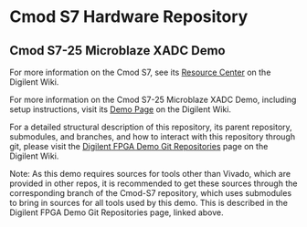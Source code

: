 # Cmod S7 Hardware Repository

## Cmod S7-25 Microblaze XADC Demo

For more information on the Cmod S7, see its [Resource Center](https://reference.digilentinc.com/reference/programmable-logic/<board>/start) on the Digilent Wiki.

For more information on the Cmod S7-25 Microblaze XADC Demo, including setup instructions, visit its [Demo Page](https://reference.digilentinc.com/reference/programmable-logic/cmod-s7/xadc/staging) on the Digilent Wiki.

For a detailed structural description of this repository, its parent repository, submodules, and branches, and how to interact with this repository through git, please visit the [Digilent FPGA Demo Git Repositories](https://reference.digilentinc.com/reference/programmable-logic/documents/git) page on the Digilent Wiki.

Note: As this demo requires sources for tools other than Vivado, which are provided in other repos, it is recommended to get these sources through the corresponding branch of the Cmod-S7 repository, which uses submodules to bring in sources for all tools used by this demo. This is described in the Digilent FPGA Demo Git Repositories page, linked above.